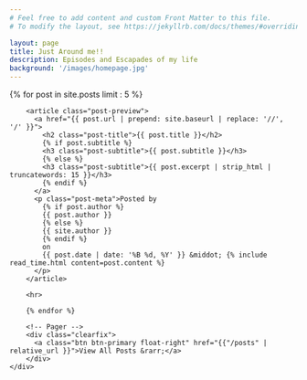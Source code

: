 ```yaml
---
# Feel free to add content and custom Front Matter to this file.
# To modify the layout, see https://jekyllrb.com/docs/themes/#overriding-theme-defaults

layout: page
title: Just Around me!!
description: Episodes and Escapades of my life
background: '/images/homepage.jpg'
---
```

<div class="container">
    <div class="row">
        <!-- Home Post List -->
        {% for post in site.posts limit : 5 %}

        <article class="post-preview">
          <a href="{{ post.url | prepend: site.baseurl | replace: '//', '/' }}">
            <h2 class="post-title">{{ post.title }}</h2>
            {% if post.subtitle %}
            <h3 class="post-subtitle">{{ post.subtitle }}</h3>
            {% else %}
            <h3 class="post-subtitle">{{ post.excerpt | strip_html | truncatewords: 15 }}</h3>
            {% endif %}
          </a>
          <p class="post-meta">Posted by
            {% if post.author %}
            {{ post.author }}
            {% else %}
            {{ site.author }}
            {% endif %}
            on
            {{ post.date | date: '%B %d, %Y' }} &middot; {% include read_time.html content=post.content %}            
          </p>
        </article>

        <hr>

        {% endfor %}

        <!-- Pager -->
        <div class="clearfix">
          <a class="btn btn-primary float-right" href="{{"/posts" | relative_url }}">View All Posts &rarr;</a>
        </div>
    </div>
</div>

     
